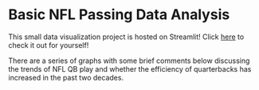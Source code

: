 # Basic NFL Passing Data Analysis

This small data visualization project is hosted on Streamlit! Click [here](https://nflpassingtrend.streamlit.app/) to check it out for yourself! 

There are a series of graphs with some brief comments below discussing the trends of NFL QB play and whether the efficiency of quarterbacks has increased in the past two decades.
